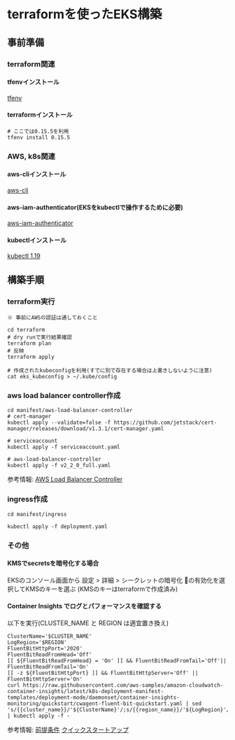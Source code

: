 
# terraformを使ったEKS構築

## 事前準備

### terraform関連

#### tfenvインストール
[tfenv](https://github.com/tfutils/tfenv#installation)

#### terraformインストール
```
# ここでは0.15.5を利用
tfenv install 0.15.5
```

### AWS, k8s関連

#### aws-cliインストール
[aws-cli](https://docs.aws.amazon.com/ja_jp/cli/latest/userguide/install-cliv2.html)

#### aws-iam-authenticator(EKSをkubectlで操作するために必要)
[aws-iam-authenticator](https://docs.aws.amazon.com/eks/latest/userguide/install-aws-iam-authenticator.html)

#### kubectlインストール
[kubectl 1.19](https://docs.aws.amazon.com/ja_jp/eks/latest/userguide/install-kubectl.html)


## 構築手順

### terraform実行
```
※ 事前にAWSの認証は通しておくこと

cd terraform
# dry runで実行結果確認
terraform plan
# 反映
terraform apply

# 作成されたkubeconfigを利用(すでに別で存在する場合は上書きしないように注意)
cat eks_kubeconfig > ~/.kube/config
```

### aws load balancer controller作成
```
cd manifest/aws-load-balancer-controller
# cert-manager
kubectl apply --validate=false -f https://github.com/jetstack/cert-manager/releases/download/v1.3.1/cert-manager.yaml

# serviceaccount
kubectl apply -f serviceaccount.yaml

# aws-load-balancer-controller
kubectl apply -f v2_2_0_full.yaml
```

参考情報: 
[AWS Load Balancer Controller](https://kubernetes-sigs.github.io/aws-load-balancer-controller/v2.2/deploy/installation/)

### ingress作成
```
cd manifest/ingress

kubectl apply -f deployment.yaml
```

### その他

#### KMSでsecretsを暗号化する場合
EKSのコンソール画面から 設定 > 詳細 > シークレットの暗号化 の有効化を選択してKMSのキーを選ぶ
(KMSのキーはterraformで作成済み)

#### Container Insights でログとパフォーマンスを確認する
以下を実行(CLUSTER_NAME と REGION は適宜置き換え)
```
ClusterName='$CLUSTER_NAME'
LogRegion='$REGION'
FluentBitHttpPort='2020'
FluentBitReadFromHead='Off'
[[ ${FluentBitReadFromHead} = 'On' ]] && FluentBitReadFromTail='Off'|| FluentBitReadFromTail='On'
[[ -z ${FluentBitHttpPort} ]] && FluentBitHttpServer='Off' || FluentBitHttpServer='On'
curl https://raw.githubusercontent.com/aws-samples/amazon-cloudwatch-container-insights/latest/k8s-deployment-manifest-templates/deployment-mode/daemonset/container-insights-monitoring/quickstart/cwagent-fluent-bit-quickstart.yaml | sed 's/{{cluster_name}}/'${ClusterName}'/;s/{{region_name}}/'${LogRegion}'/;s/{{http_server_toggle}}/"'${FluentBitHttpServer}'"/;s/{{http_server_port}}/"'${FluentBitHttpPort}'"/;s/{{read_from_head}}/"'${FluentBitReadFromHead}'"/;s/{{read_from_tail}}/"'${FluentBitReadFromTail}'"/' | kubectl apply -f -
```

参考情報:
[前提条件](https://docs.aws.amazon.com/ja_jp/AmazonCloudWatch/latest/monitoring/Container-Insights-prerequisites.html)
[クイックスタートアップ](https://docs.aws.amazon.com/ja_jp/AmazonCloudWatch/latest/monitoring/Container-Insights-setup-EKS-quickstart.html)